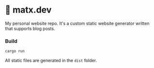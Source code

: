 # 🦀 matx.dev

My personal website repo. It's a custom static website generator written that supports blog posts.

### Build

```sh
cargo run
```

All static files are generated in the `dist` folder.
